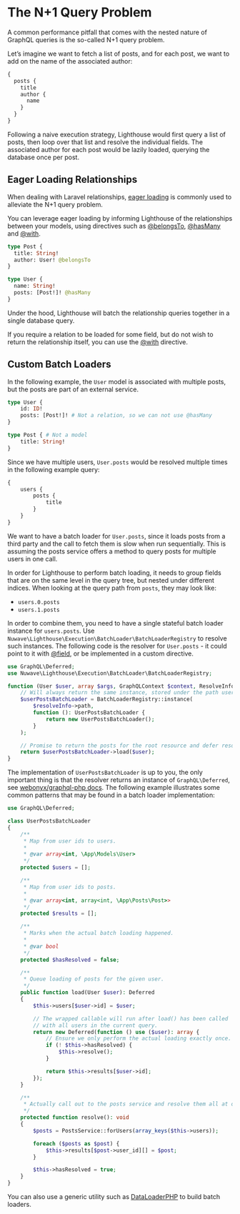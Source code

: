 # The N+1 Query Problem

A common performance pitfall that comes with the nested nature of GraphQL queries
is the so-called N+1 query problem.

Let’s imagine we want to fetch a list of posts, and for each post, we want to add on the
name of the associated author:

```graphql
{
  posts {
    title
    author {
      name
    }
  }
}
```

Following a naive execution strategy, Lighthouse would first query a list of posts,
then loop over that list and resolve the individual fields.
The associated author for each post would be lazily loaded, querying the database
once per post.

## Eager Loading Relationships

When dealing with Laravel relationships, [eager loading](https://laravel.com/docs/eloquent-relationships#eager-loading)
is commonly used to alleviate the N+1 query problem.

You can leverage eager loading by informing Lighthouse of the relationships between your models,
using directives such as [@belongsTo](../api-reference/directives.md#belongsto), [@hasMany](../api-reference/directives.md#hasmany)
and [@with](../api-reference/directives.md#with).

```graphql
type Post {
  title: String!
  author: User! @belongsTo
}

type User {
  name: String!
  posts: [Post!]! @hasMany
}
```

Under the hood, Lighthouse will batch the relationship queries together in a single database query.

If you require a relation to be loaded for some field, but do not wish to return the relationship itself,
you can use the [@with](../api-reference/directives.md#with) directive.

## Custom Batch Loaders

In the following example, the `User` model is associated with multiple posts, but the posts
are part of an external service.

```graphql
type User {
    id: ID!
    posts: [Post!]! # Not a relation, so we can not use @hasMany
}

type Post { # Not a model
    title: String!
}
```

Since we have multiple users, `User.posts` would be resolved multiple times in the following example query:

```graphql
{
    users {
        posts {
            title
        }
    }
}
```

We want to have a batch loader for `User.posts`, since it loads posts from a third party and the
call to fetch them is slow when run sequentially. This is assuming the posts service offers a method
to query posts for multiple users in one call.

In order for Lighthouse to perform batch loading, it needs to group fields that are on the same level
in the query tree, but nested under different indices. When looking at the query path from `posts`, they may look like:

- `users.0.posts`
- `users.1.posts`

In order to combine them, you need to have a single stateful batch loader instance for `users.posts`.
Use `Nuwave\Lighthouse\Execution\BatchLoader\BatchLoaderRegistry` to resolve such instances.
The following code is the resolver for `User.posts` - it could point to it with [@field](../api-reference/directives.md#field),
or be implemented in a custom directive.

```php
use GraphQL\Deferred;
use Nuwave\Lighthouse\Execution\BatchLoader\BatchLoaderRegistry;

function (User $user, array $args, GraphQLContext $context, ResolveInfo $resolveInfo): Deferred {
    // Will always return the same instance, stored under the path users.posts
    $userPostsBatchLoader = BatchLoaderRegistry::instance(
        $resolveInfo->path,
        function (): UserPostsBatchLoader {
            return new UserPostsBatchLoader();
        }
    );

    // Promise to return the posts for the root resource and defer resolving them
    return $userPostsBatchLoader->load($user);
}
```

The implementation of `UserPostsBatchLoader` is up to you, the only important thing is that the resolver
returns an instance of `GraphQL\Deferred`, see [webonyx/graphql-php docs](https://webonyx.github.io/graphql-php/data-fetching/#solving-n1-problem).
The following example illustrates some common patterns that may be found in a batch loader implementation:

```php
use GraphQL\Deferred;

class UserPostsBatchLoader
{
    /**
     * Map from user ids to users.
     *
     * @var array<int, \App\Models\User>
     */
    protected $users = [];

    /**
     * Map from user ids to posts.
     *
     * @var array<int, array<int, \App\Posts\Post>>
     */
    protected $results = [];

    /**
     * Marks when the actual batch loading happened.
     *
     * @var bool
     */
    protected $hasResolved = false;

    /**
     * Queue loading of posts for the given user.
     */
    public function load(User $user): Deferred
    {
        $this->users[$user->id] = $user;

        // The wrapped callable will run after load() has been called
        // with all users in the current query.
        return new Deferred(function () use ($user): array {
            // Ensure we only perform the actual loading exactly once.
            if (! $this->hasResolved) {
                $this->resolve();
            }

            return $this->results[$user->id];
        });
    }

    /**
     * Actually call out to the posts service and resolve them all at once.
     */
    protected function resolve(): void
    {
        $posts = PostsService::forUsers(array_keys($this->users));

        foreach ($posts as $post) {
            $this->results[$post->user_id][] = $post;
        }

        $this->hasResolved = true;
    }
}
```

You can also use a generic utility such as [DataLoaderPHP](https://github.com/overblog/dataloader-php) to build batch loaders.
